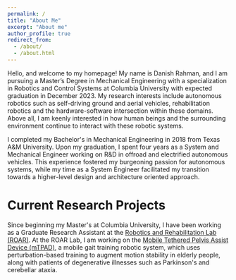 ```yaml
---
permalink: /
title: "About Me"
excerpt: "About me"
author_profile: true
redirect_from: 
  - /about/
  - /about.html
---
```


Hello, and welcome to my homepage! My name is Danish Rahman, and I am pursuing a Master’s Degree in Mechanical Engineering with a specialization in Robotics and Control Systems at Columbia University with expected graduation in December 2023. My research interests include autonomous robotics such as self-driving ground and aerial vehicles, rehabilitation robotics and the hardware-software intersection within these domains. Above all, I am keenly interested in how human beings and the surrounding environment continue to interact with these robotic systems. 

I completed my Bachelor's in Mechanical Engineering in 2018 from Texas A&M University. Upon my graduation, I spent four years as a System and Mechanical Engineer working on R&D in offroad and electrified autonomous vehicles. This experience fostered my burgeoning passion for autonomous systems, while my time as a System Engineer facilitated my transition towards a higher-level design and architecture oriented approach.

Current Research Projects
======
Since beginning my Master's at Columbia University, I have been working as a Graduate Research Assistant at the [Robotics and Rehabilitation Lab (ROAR)](https://roar.me.columbia.edu/). At the ROAR Lab, I am working on the [Mobile Tethered Pelvis Assist Device (mTPAD)](https://roar.me.columbia.edu/content/mTPAD), a mobile gait training robotic system, which uses perturbation-based training to augment motion stability in elderly people, along with patients of degenerative illnesses such as Parkinson's and cerebellar ataxia.
